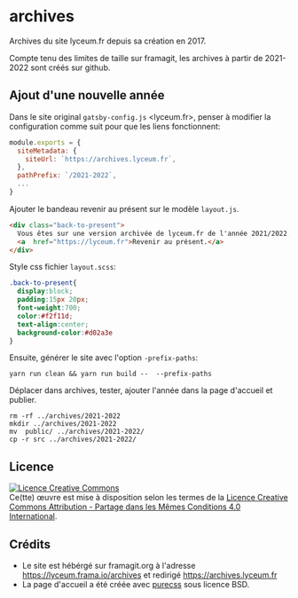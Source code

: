 # archives

Archives du site lyceum.fr depuis sa création en 2017.

Compte tenu des limites de taille sur framagit, les archives à partir de
2021-2022 sont créés sur github.

## Ajout d'une nouvelle année

Dans le site original `gatsby-config.js` <lyceum.fr>, penser à modifier la configuration comme suit pour que les liens fonctionnent:

```js
module.exports = {
  siteMetadata: {
    siteUrl: `https://archives.lyceum.fr`,
  },
  pathPrefix: `/2021-2022`,
  ...
}

```

Ajouter le bandeau revenir au présent sur le modèle `layout.js`.

```html
<div class="back-to-present">
  Vous êtes sur une version archivée de lyceum.fr de l'année 2021/2022.&nbsp;
  <a  href="https://lyceum.fr">Revenir au présent.</a>
</div>
```

Style css fichier `layout.scss`:

```css
.back-to-present{
  display:block;
  padding:15px 20px;
  font-weight:700;
  color:#f2f11d;
  text-align:center;
  background-color:#d02a3e
}
```

Ensuite, générer le site avec l'option `-prefix-paths`: 

    yarn run clean && yarn run build --  --prefix-paths

Déplacer dans archives, tester, ajouter l'année dans la page d'accueil et publier.

    rm -rf ../archives/2021-2022
    mkdir ../archives/2021-2022
    mv  public/ ../archives/2021-2022/
    cp -r src ../archives/2021-2022/



## Licence

<a rel="license" href="http://creativecommons.org/licenses/by-sa/4.0/"><img alt="Licence Creative Commons" style="border-width:0" src="https://i.creativecommons.org/l/by-sa/4.0/88x31.png" /></a><br />Ce(tte) œuvre est mise à disposition selon les termes de la <a rel="license" href="http://creativecommons.org/licenses/by-sa/4.0/">Licence Creative Commons Attribution - Partage dans les Mêmes Conditions 4.0 International</a>.

## Crédits

- Le site est hébérgé sur framagit.org à l'adresse <https://lyceum.frama.io/archives> et redirigé <https://archives.lyceum.fr> 
- La page d'accueil a été créée avec [purecss](https://purecss.io/layouts/) sous licence BSD.

